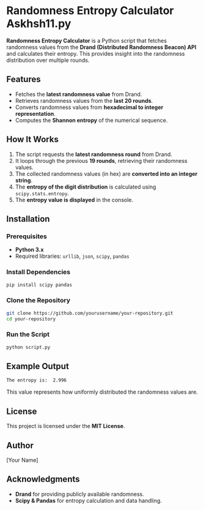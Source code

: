 # Randomness Entropy Calculator Askhsh11.py

**Randomness Entropy Calculator** is a Python script that fetches randomness values from the **Drand (Distributed Randomness Beacon) API** and calculates their entropy. This provides insight into the randomness distribution over multiple rounds.

## Features

- Fetches the **latest randomness value** from Drand.
- Retrieves randomness values from the **last 20 rounds**.
- Converts randomness values from **hexadecimal to integer representation**.
- Computes the **Shannon entropy** of the numerical sequence.

## How It Works

1. The script requests the **latest randomness round** from Drand.
2. It loops through the previous **19 rounds**, retrieving their randomness values.
3. The collected randomness values (in hex) are **converted into an integer string**.
4. The **entropy of the digit distribution** is calculated using `scipy.stats.entropy`.
5. The **entropy value is displayed** in the console.

## Installation

### Prerequisites
- **Python 3.x**
- Required libraries: `urllib`, `json`, `scipy`, `pandas`

### Install Dependencies
```sh
pip install scipy pandas
```

### Clone the Repository
```sh
git clone https://github.com/yourusername/your-repository.git
cd your-repository
```

### Run the Script
```sh
python script.py
```

## Example Output
```sh
The entropy is:  2.996
```
This value represents how uniformly distributed the randomness values are.

## License

This project is licensed under the **MIT License**.

## Author

[Your Name]

## Acknowledgments

- **Drand** for providing publicly available randomness.
- **Scipy & Pandas** for entropy calculation and data handling.

